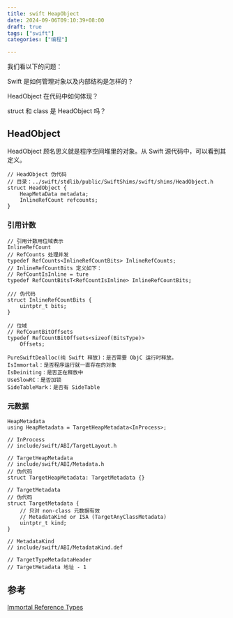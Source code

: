 ```yaml
---
title: swift HeapObject
date: 2024-09-06T09:10:39+08:00
draft: true
tags: ["swift"]
categories: ["编程"]

---
```


我们看以下的问题：

Swift 是如何管理对象以及内部结构是怎样的？

HeadObject 在代码中如何体现？

struct 和 class 是 HeadObject 吗？

## HeadObject

HeadObject 顾名思义就是程序空间堆里的对象。从 Swift 源代码中，可以看到其定义。

```
// HeadObject 伪代码
// 目录：../swift/stdlib/public/SwiftShims/swift/shims/HeadObject.h
struct HeadObject {
	HeapMetaData metadata;
	InlineRefCount refcounts;
}

```

### 引用计数

```
// 引用计数用位域表示
InlineRefCount
// RefCounts 处理并发
typedef RefCounts<InlineRefCountBits> InlineRefCounts;
// InlineRefCountBits 定义如下：
// RefCountIsInline = ture
typedef RefCountBitsT<RefCountIsInline> InlineRefCountBits;

/// 伪代码
struct InlineRefCountBits {
	uintptr_t bits;
}

// 位域 
// RefCountBitOffsets
typedef RefCountBitOffsets<sizeof(BitsType)>
    Offsets;

PureSwiftDealloc(纯 Swift 释放)：是否需要 ObjC 运行时释放。
IsImmortal：是否程序运行就一直存在的对象
IsDeiniting：是否正在释放中
UseSlowRC：是否加锁
SideTableMark：是否有 SideTable

```


### 元数据

```
HeapMetadata
using HeapMetadata = TargetHeapMetadata<InProcess>;

// InProcess
// include/swift/ABI/TargetLayout.h

// TargetHeapMetadata
// include/swift/ABI/Metadata.h
// 伪代码
struct TargetHeapMetadata: TargetMetadata {}

// TargetMetadata
// 伪代码
struct TargetMetadata {
	// 只对 non-class 元数据有效
	// MetadataKind or ISA (TargetAnyClassMetadata)
	uintptr_t kind;
}

// MetadataKind
// include/swift/ABI/MetadataKind.def

// TargetTypeMetadataHeader
// TargetMetadata 地址 - 1 

```


## 参考

[Immortal Reference Types](https://www.swift.org/documentation/cxx-interop/#immortal-reference-types)

